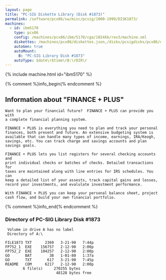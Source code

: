 ```yaml
---
layout: page
title: "PC-SIG Diskette Library (Disk #1873)"
permalink: /software/pcx86/sw/misc/pcsig/1000-1999/DISK1873/
machines:
  - id: ibm5170
    type: pcx86
    config: /machines/pcx86/ibm/5170/cga/1024kb/rev3/machine.xml
    diskettes: /machines/pcx86/diskettes.json,/disks/pcsigdisks/pcx86/diskettes.json
    autoGen: true
    autoMount:
      B: "PC-SIG Library Disk #1873"
    autoType: $date\r$time\rB:\rDIR\r
---
```


{% include machine.html id="ibm5170" %}

{% comment %}info_begin{% endcomment %}

## Information about "FINANCE + PLUS"

    Want to plan your financial future?  FINANCE + PLUS can provide you with
    a complete financial planning system.
    
    FINANCE + PLUS is everything you need to plan and track your personal
    finances, both present and future. An extensive budgeting system is
    available that can handle many types of income, earnings, IRA/Keogh,
    savings, etc. You can track charge and savings accounts and plan
    savings goals.
    
    FINANCE + PLUS lets you list registers for several checking accounts and
    print individual checks or batches of checks. Detailed transactions for
    taxes are maintained along with line entries for IRS schedules. You can
    keep a detailed list of your assests, track capital gains and losses,
    record your investments, and evalulate investment performance.
    
    With FINANCE + PLUS you can keep your personal balance sheet, project
    cash flow, and build your own financial portfolio.
{% comment %}info_end{% endcomment %}


### Directory of PC-SIG Library Disk #1873

     Volume in drive A has no label
     Directory of A:\

    FILE1873 TXT      2369   3-21-90   7:44p
    FP752_1  EXE    156757   2-12-90   2:00p
    FP752_2  EXE    104257   2-12-90   2:00p
    GO       BAT        38   1-01-80   1:37a
    GO       TXT       617   3-21-90   7:45p
    README   COM      6217   2-12-90   2:00p
            6 file(s)     270255 bytes
                           48128 bytes free

